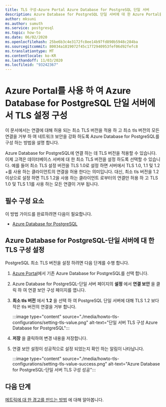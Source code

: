 ```yaml
---
title: TLS 구성-Azure Portal Azure Database for PostgreSQL 단일 서버
description: Azure Database for PostgreSQL 단일 서버에 대 한 Azure Portal를 사용 하 여 TLS 구성을 설정 하는 방법을 알아봅니다.
author: mksuni
ms.author: sumuth
ms.service: postgresql
ms.topic: how-to
ms.date: 06/02/2020
ms.openlocfilehash: 25be6b3c4e3172fc8ee14b97fd890b5948c284ba
ms.sourcegitcommit: 80034a1819072f45c1772940953fef06d92fefc8
ms.translationtype: MT
ms.contentlocale: ko-KR
ms.lasthandoff: 11/03/2020
ms.locfileid: "93242367"
---
```

# <a name="configuring-tls-settings-in-azure-database-for-postgresql-single---server-using-azure-portal"></a>Azure Portal를 사용 하 여 Azure Database for PostgreSQL 단일 서버에서 TLS 설정 구성

이 문서에서는 연결에 대해 허용 되는 최소 TLS 버전을 적용 하 고 최소 tls 버전의 모든 연결을 거부 하 여 네트워크 보안을 강화 하도록 Azure Database for PostgreSQL를 구성 하는 방법을 설명 합니다.

Azure Database for PostgreSQL에 연결 하는 데 TLS 버전을 적용할 수 있습니다. 이제 고객은 데이터베이스 서버에 대 한 최소 TLS 버전을 설정 하도록 선택할 수 있습니다. 예를 들어 최소 TLS 설정 버전을 TLS 1.0로 설정 하면 서버에서 TLS 1.0, 1.1 및 1.2 +를 사용 하는 클라이언트의 연결을 허용 한다는 의미입니다. 대신, 최소 tls 버전을 1.2 이상으로 설정 하면 TLS 1.2을 사용 하는 클라이언트 로부터의 연결만 허용 하 고 TLS 1.0 및 TLS 1.1를 사용 하는 모든 연결이 거부 됩니다.

## <a name="prerequisites"></a>필수 구성 요소

이 방법 가이드를 완료하려면 다음이 필요합니다.

* [Azure Database for PostgreSQL](quickstart-create-server-database-portal.md)

## <a name="set-tls-configurations-for-azure-database-for-postgresql---single-server"></a>Azure Database for PostgreSQL-단일 서버에 대 한 TLS 구성 설정

PostgreSQL 최소 TLS 버전을 설정 하려면 다음 단계를 수행 합니다.

1. [Azure Portal](https://portal.azure.com/)에서 기존 Azure Database for PostgreSQL를 선택 합니다.

1.  Azure Database for PostgreSQL-단일 서버 페이지의 **설정** 에서 **연결 보안** 을 클릭 하 여 연결 보안 구성 페이지를 엽니다.

1. **최소 tls 버전** 에서 **1.2** 을 선택 하 여 PostgreSQL 단일 서버에 대해 TLS 1.2 보다 작은 tls 버전의 연결을 거부 합니다.

    :::image type="content" source="./media/howto-tls-configurations/setting-tls-value.png" alt-text="단일 서버 TLS 구성 Azure Database for PostgreSQL":::

1. **저장** 을 클릭하여 변경 내용을 저장합니다.

1. 연결 보안 설정이 성공적으로 설정 되었는지 확인 하는 알림이 나타납니다.

    :::image type="content" source="./media/howto-tls-configurations/setting-tls-value-success.png" alt-text="Azure Database for PostgreSQL-단일 서버 TLS 구성 성공":::

## <a name="next-steps"></a>다음 단계

[메트릭에 대 한 경고를 만드는 방법](howto-alert-on-metric.md) 에 대해 알아봅니다.